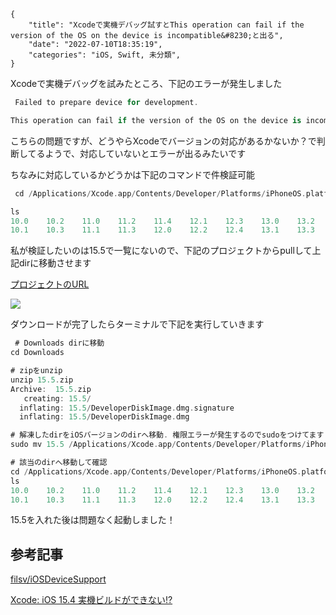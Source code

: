 ```metadata
{
    "title": "Xcodeで実機デバッグ試すとThis operation can fail if the version of the OS on the device is incompatible&#8230;と出る",
    "date": "2022-07-10T18:35:19",
    "categories": "iOS, Swift, 未分類",
}
```

Xcodeで実機デバッグを試みたところ、下記のエラーが発生しました

```swift
 Failed to prepare device for development.

This operation can fail if the version of the OS on the device is incompatible with the installed version of Xcode. You may also need to restart your mac and device in order to correctly detect compatibility.
```

こちらの問題ですが、どうやらXcodeでバージョンの対応があるかないか？で判断してるようで、対応していないとエラーが出るみたいです

ちなみに対応しているかどうかは下記のコマンドで件検証可能

```swift
 cd /Applications/Xcode.app/Contents/Developer/Platforms/iPhoneOS.platform/DeviceSupport

ls
10.0	10.2	11.0	11.2	11.4	12.1	12.3	13.0	13.2	13.4	13.6	14.0	14.2	14.4	15.0	9.0	9.2
10.1	10.3	11.1	11.3	12.0	12.2	12.4	13.1	13.3	13.5	13.7	14.1	14.3	14.5	15.2	9.1	9.3

```

私が検証したいのは15.5で一覧にないので、下記のプロジェクトからpullして上記dirに移動させます

[プロジェクトのURL](https://github.com/filsv/iOSDeviceSupport)

![](./Screen-Shot-2022-07-10-at-18.02.16-644x539.png)

ダウンロードが完了したらターミナルで下記を実行していきます

```swift
 # Downloads dirに移動
cd Downloads

# zipをunzip
unzip 15.5.zip
Archive:  15.5.zip
   creating: 15.5/
  inflating: 15.5/DeveloperDiskImage.dmg.signature
  inflating: 15.5/DeveloperDiskImage.dmg

# 解凍したdirをiOSバージョンのdirへ移動. 権限エラーが発生するのでsudoをつけてます
sudo mv 15.5 /Applications/Xcode.app/Contents/Developer/Platforms/iPhoneOS.platform/DeviceSupport

# 該当のdirへ移動して確認
cd /Applications/Xcode.app/Contents/Developer/Platforms/iPhoneOS.platform/DeviceSupport
ls
10.0	10.2	11.0	11.2	11.4	12.1	12.3	13.0	13.2	13.4	13.6	14.0	14.2	14.4	15.0	15.5	9.1	9.3
10.1	10.3	11.1	11.3	12.0	12.2	12.4	13.1	13.3	13.5	13.7	14.1	14.3	14.5	15.2	9.0	9.2
```

15.5を入れた後は問題なく起動しました！

## 参考記事

[filsv/iOSDeviceSupport](https://github.com/filsv/iOSDeviceSupport)

[Xcode: iOS 15.4 実機ビルドができない!?](https://www.fuwamaki.com/article/345)
